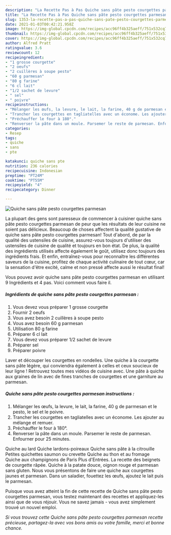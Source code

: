 ```yaml
---
description: "La Recette Pas à Pas Quiche sans pâte pesto courgettes parmesan"
title: "La Recette Pas à Pas Quiche sans pâte pesto courgettes parmesan"
slug: 1353-la-recette-pas-a-pas-quiche-sans-pate-pesto-courgettes-parmesan
date: 2021-01-03T00:42:21.958Z
image: https://img-global.cpcdn.com/recipes/acc96ff4b325aeff/751x532cq70/quiche-sans-pate-pesto-courgettes-parmesan-photo-principale-de-la-recette.jpg
thumbnail: https://img-global.cpcdn.com/recipes/acc96ff4b325aeff/751x532cq70/quiche-sans-pate-pesto-courgettes-parmesan-photo-principale-de-la-recette.jpg
cover: https://img-global.cpcdn.com/recipes/acc96ff4b325aeff/751x532cq70/quiche-sans-pate-pesto-courgettes-parmesan-photo-principale-de-la-recette.jpg
author: Alfred Pratt
ratingvalue: 3.6
reviewcount: 12
recipeingredient:
- "1 grosse courgette"
- "2 oeufs"
- "2 cuillères à soupe pesto"
- "60 g parmesan"
- "80 g farine"
- "6 cl lait"
- "1/2 sachet de levure"
- " sel"
- " poivre"
recipeinstructions:
- "Mélanger les œufs, la levure, le lait, la farine, 40 g de parmesan et le pesto, le sel et le poivre."
- "Trancher les courgettes en tagliatelles avec un économe. Les ajouter au mélange et remuer."
- "Préchauffer le four à 180°."
- "Renverser la pâte dans un moule. Parsemer le reste de parmesan. Enfourner pour 25 minutes."
categories:
- Resep
tags:
- quiche
- sans
- pte

katakunci: quiche sans pte 
nutrition: 236 calories
recipecuisine: Indonesian
preptime: "PT24M"
cooktime: "PT55M"
recipeyield: "4"
recipecategory: Dinner

---
```



![Quiche sans pâte pesto courgettes parmesan](https://img-global.cpcdn.com/recipes/acc96ff4b325aeff/751x532cq70/quiche-sans-pate-pesto-courgettes-parmesan-photo-principale-de-la-recette.jpg)

La plupart des gens sont paresseux de commencer à cuisiner quiche sans pâte pesto courgettes parmesan de peur que les résultats de leur cuisine ne soient pas délicieux. Beaucoup de choses affectent la qualité gustative de quiche sans pâte pesto courgettes parmesan! Tout d'abord, de par la qualité des ustensiles de cuisine, assurez-vous toujours d'utiliser des ustensiles de cuisine de qualité et toujours en bon état. De plus, la qualité des ingrédients utilisés affecte également le goût, utilisez donc toujours des ingrédients frais. Et enfin, entraînez-vous pour reconnaître les différentes saveurs de la cuisine, profitez de chaque activité culinaire de tout cœur, car la sensation d'être excité, calme et non pressé affecte aussi le résultat final!

<!--inarticleads1-->

Vous pouvez avoir quiche sans pâte pesto courgettes parmesan en utilisant 9 Ingrédients et 4 pas. Voici comment vous faire il.

##### Ingrédients de quiche sans pâte pesto courgettes parmesan :

1. Vous devez vous préparer 1 grosse courgette
1. Fournir 2 oeufs
1. Vous avez besoin 2 cuillères à soupe pesto
1. Vous avez besoin 60 g parmesan
1. Utilisation 80 g farine
1. Préparer 6 cl lait
1. Vous devez vous préparer 1/2 sachet de levure
1. Préparer  sel
1. Préparer  poivre


Laver et découper les courgettes en rondelles. Une quiche à la courgette sans pâte légère, qui conviendra également à celles et ceux soucieux de leur ligne ! Retrouvez toutes mes vidéos de cuisine avec. Une pâte à quiche aux graines de lin avec de fines tranches de courgettes et une garniture au parmesan. 

<!--inarticleads2-->

##### Quiche sans pâte pesto courgettes parmesan instructions :

1. Mélanger les œufs, la levure, le lait, la farine, 40 g de parmesan et le pesto, le sel et le poivre.
1. Trancher les courgettes en tagliatelles avec un économe. Les ajouter au mélange et remuer.
1. Préchauffer le four à 180°.
1. Renverser la pâte dans un moule. Parsemer le reste de parmesan. Enfourner pour 25 minutes.


Quiche au lard Quiche lardons-poireaux Quiche sans pâte à la citrouille Petites quichettes saumon ou crevette Quiche au thon et au fromage Quiche aux champignons de Paris Plus d&#39;Entrées. La recette des beignets de courgette râpée. Quiche à la patate douce, oignon rouge et parmesan sans gluten. Nous vous présentons de faire une quiche aux courgettes jaunes et parmesan. Dans un saladier, fouettez les œufs, ajoutez le lait puis le parmesan. 

<!--inarticleads1-->

<p>
Puisque vous avez atteint la fin de cette recette de Quiche sans pâte pesto courgettes parmesan, vous testez maintenant des recettes et appliquez-les ainsi que de vous réjouir. Vous ne savez jamais - vous avez simplement trouvé un nouvel emploi.
</p>

<p>
<i>Si vous trouvez cette Quiche sans pâte pesto courgettes parmesan recette précieuse, partagez-la avec vos bons amis ou votre famille, merci et bonne chance.</i>
</p>
